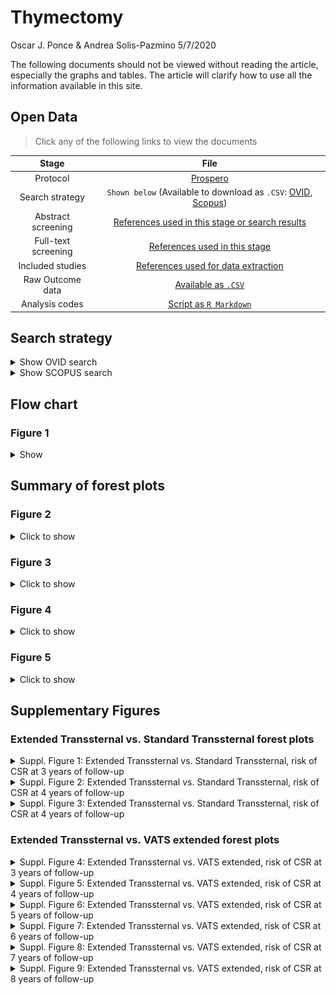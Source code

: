 Thymectomy
================
Oscar J. Ponce & Andrea Solis-Pazmino
5/7/2020

The following documents should not be viewed without reading the
article, especially the graphs and tables. The article will clarify how
to use all the information available in this site.

## Open Data

> Click any of the following links to view the documents

|        Stage        |                                                                                                                             File                                                                                                                              |
| :-----------------: | :-----------------------------------------------------------------------------------------------------------------------------------------------------------------------------------------------------------------------------------------------------------: |
|      Protocol       |                                                                                      [Prospero](https://www.crd.york.ac.uk/prospero/display_record.php?RecordID=166827)                                                                                       |
|   Search strategy   | `Shown below` (Available to download as `.CSV`: [OVID](https://github.com/ponceoscarj/Thymectomy/blob/master/1%20Search%20strategy/ovid_search.csv), [Scopus](https://github.com/ponceoscarj/Thymectomy/blob/master/1%20Search%20strategy/scopus_search.csv)) |
| Abstract screening  |                                                [References used in this stage or search results](https://github.com/ponceoscarj/Thymectomy/blob/master/Screening_results/articles_for_abstract_screening.txt)                                                 |
| Full-text screening |                                                         [References used in this stage](https://github.com/ponceoscarj/Thymectomy/blob/master/Screening_results/articles_for_fulltext_screening.txt)                                                          |
|  Included studies   |                                                             [References used for data extraction](https://github.com/ponceoscarj/Thymectomy/blob/master/Screening_results/included_articles.txt)                                                              |
|  Raw Outcome data   |                                                                           [Available as `.CSV`](https://github.com/ponceoscarj/Thymectomy/blob/master/Data/thymectomy_outcomes.csv)                                                                           |
|   Analysis codes    |                                                                            [Script as `R Markdown`](https://github.com/ponceoscarj/Thymectomy/blob/master/Thymectomy_results.Rmd)                                                                             |

## Search strategy

<details>

<summary>Show OVID search</summary>

<!--html_preserve-->

<style>html {
  font-family: -apple-system, BlinkMacSystemFont, 'Segoe UI', Roboto, Oxygen, Ubuntu, Cantarell, 'Helvetica Neue', 'Fira Sans', 'Droid Sans', Arial, sans-serif;
}

#khcxavskii .gt_table {
  display: table;
  border-collapse: collapse;
  margin-left: auto;
  margin-right: auto;
  color: #333333;
  font-size: 16px;
  font-weight: normal;
  font-style: normal;
  background-color: #FFFFFF;
  width: auto;
  border-top-style: solid;
  border-top-width: 2px;
  border-top-color: #A8A8A8;
  border-right-style: none;
  border-right-width: 2px;
  border-right-color: #D3D3D3;
  border-bottom-style: solid;
  border-bottom-width: 2px;
  border-bottom-color: #A8A8A8;
  border-left-style: none;
  border-left-width: 2px;
  border-left-color: #D3D3D3;
}

#khcxavskii .gt_heading {
  background-color: #FFFFFF;
  text-align: center;
  border-bottom-color: #FFFFFF;
  border-left-style: none;
  border-left-width: 1px;
  border-left-color: #D3D3D3;
  border-right-style: none;
  border-right-width: 1px;
  border-right-color: #D3D3D3;
}

#khcxavskii .gt_title {
  color: #333333;
  font-size: 125%;
  font-weight: initial;
  padding-top: 4px;
  padding-bottom: 4px;
  border-bottom-color: #FFFFFF;
  border-bottom-width: 0;
}

#khcxavskii .gt_subtitle {
  color: #333333;
  font-size: 85%;
  font-weight: initial;
  padding-top: 0;
  padding-bottom: 4px;
  border-top-color: #FFFFFF;
  border-top-width: 0;
}

#khcxavskii .gt_bottom_border {
  border-bottom-style: solid;
  border-bottom-width: 2px;
  border-bottom-color: #D3D3D3;
}

#khcxavskii .gt_col_headings {
  border-top-style: solid;
  border-top-width: 2px;
  border-top-color: #D3D3D3;
  border-bottom-style: solid;
  border-bottom-width: 2px;
  border-bottom-color: #D3D3D3;
  border-left-style: none;
  border-left-width: 1px;
  border-left-color: #D3D3D3;
  border-right-style: none;
  border-right-width: 1px;
  border-right-color: #D3D3D3;
}

#khcxavskii .gt_col_heading {
  color: #333333;
  background-color: #FFFFFF;
  font-size: 100%;
  font-weight: normal;
  text-transform: inherit;
  border-left-style: none;
  border-left-width: 1px;
  border-left-color: #D3D3D3;
  border-right-style: none;
  border-right-width: 1px;
  border-right-color: #D3D3D3;
  vertical-align: bottom;
  padding-top: 5px;
  padding-bottom: 6px;
  padding-left: 5px;
  padding-right: 5px;
  overflow-x: hidden;
}

#khcxavskii .gt_column_spanner_outer {
  color: #333333;
  background-color: #FFFFFF;
  font-size: 100%;
  font-weight: normal;
  text-transform: inherit;
  padding-top: 0;
  padding-bottom: 0;
  padding-left: 4px;
  padding-right: 4px;
}

#khcxavskii .gt_column_spanner_outer:first-child {
  padding-left: 0;
}

#khcxavskii .gt_column_spanner_outer:last-child {
  padding-right: 0;
}

#khcxavskii .gt_column_spanner {
  border-bottom-style: solid;
  border-bottom-width: 2px;
  border-bottom-color: #D3D3D3;
  vertical-align: bottom;
  padding-top: 5px;
  padding-bottom: 6px;
  overflow-x: hidden;
  display: inline-block;
  width: 100%;
}

#khcxavskii .gt_group_heading {
  padding: 8px;
  color: #333333;
  background-color: #FFFFFF;
  font-size: 100%;
  font-weight: initial;
  text-transform: inherit;
  border-top-style: solid;
  border-top-width: 2px;
  border-top-color: #D3D3D3;
  border-bottom-style: solid;
  border-bottom-width: 2px;
  border-bottom-color: #D3D3D3;
  border-left-style: none;
  border-left-width: 1px;
  border-left-color: #D3D3D3;
  border-right-style: none;
  border-right-width: 1px;
  border-right-color: #D3D3D3;
  vertical-align: middle;
}

#khcxavskii .gt_empty_group_heading {
  padding: 0.5px;
  color: #333333;
  background-color: #FFFFFF;
  font-size: 100%;
  font-weight: initial;
  border-top-style: solid;
  border-top-width: 2px;
  border-top-color: #D3D3D3;
  border-bottom-style: solid;
  border-bottom-width: 2px;
  border-bottom-color: #D3D3D3;
  vertical-align: middle;
}

#khcxavskii .gt_from_md > :first-child {
  margin-top: 0;
}

#khcxavskii .gt_from_md > :last-child {
  margin-bottom: 0;
}

#khcxavskii .gt_row {
  padding-top: 5px;
  padding-bottom: 5px;
  padding-left: 5px;
  padding-right: 5px;
  margin: 10px;
  border-top-style: solid;
  border-top-width: 1px;
  border-top-color: #D3D3D3;
  border-left-style: none;
  border-left-width: 1px;
  border-left-color: #D3D3D3;
  border-right-style: none;
  border-right-width: 1px;
  border-right-color: #D3D3D3;
  vertical-align: middle;
  overflow-x: hidden;
}

#khcxavskii .gt_stub {
  color: #333333;
  background-color: #FFFFFF;
  font-size: 100%;
  font-weight: initial;
  text-transform: inherit;
  border-right-style: solid;
  border-right-width: 2px;
  border-right-color: #D3D3D3;
  padding-left: 12px;
}

#khcxavskii .gt_summary_row {
  color: #333333;
  background-color: #FFFFFF;
  text-transform: inherit;
  padding-top: 8px;
  padding-bottom: 8px;
  padding-left: 5px;
  padding-right: 5px;
}

#khcxavskii .gt_first_summary_row {
  padding-top: 8px;
  padding-bottom: 8px;
  padding-left: 5px;
  padding-right: 5px;
  border-top-style: solid;
  border-top-width: 2px;
  border-top-color: #D3D3D3;
}

#khcxavskii .gt_grand_summary_row {
  color: #333333;
  background-color: #FFFFFF;
  text-transform: inherit;
  padding-top: 8px;
  padding-bottom: 8px;
  padding-left: 5px;
  padding-right: 5px;
}

#khcxavskii .gt_first_grand_summary_row {
  padding-top: 8px;
  padding-bottom: 8px;
  padding-left: 5px;
  padding-right: 5px;
  border-top-style: double;
  border-top-width: 6px;
  border-top-color: #D3D3D3;
}

#khcxavskii .gt_striped {
  background-color: rgba(128, 128, 128, 0.05);
}

#khcxavskii .gt_table_body {
  border-top-style: solid;
  border-top-width: 2px;
  border-top-color: #D3D3D3;
  border-bottom-style: solid;
  border-bottom-width: 2px;
  border-bottom-color: #D3D3D3;
}

#khcxavskii .gt_footnotes {
  color: #333333;
  background-color: #FFFFFF;
  border-bottom-style: none;
  border-bottom-width: 2px;
  border-bottom-color: #D3D3D3;
  border-left-style: none;
  border-left-width: 2px;
  border-left-color: #D3D3D3;
  border-right-style: none;
  border-right-width: 2px;
  border-right-color: #D3D3D3;
}

#khcxavskii .gt_footnote {
  margin: 0px;
  font-size: 90%;
  padding: 4px;
}

#khcxavskii .gt_sourcenotes {
  color: #333333;
  background-color: #FFFFFF;
  border-bottom-style: none;
  border-bottom-width: 2px;
  border-bottom-color: #D3D3D3;
  border-left-style: none;
  border-left-width: 2px;
  border-left-color: #D3D3D3;
  border-right-style: none;
  border-right-width: 2px;
  border-right-color: #D3D3D3;
}

#khcxavskii .gt_sourcenote {
  font-size: 90%;
  padding: 4px;
}

#khcxavskii .gt_left {
  text-align: left;
}

#khcxavskii .gt_center {
  text-align: center;
}

#khcxavskii .gt_right {
  text-align: right;
  font-variant-numeric: tabular-nums;
}

#khcxavskii .gt_font_normal {
  font-weight: normal;
}

#khcxavskii .gt_font_bold {
  font-weight: bold;
}

#khcxavskii .gt_font_italic {
  font-style: italic;
}

#khcxavskii .gt_super {
  font-size: 65%;
}

#khcxavskii .gt_footnote_marks {
  font-style: italic;
  font-size: 65%;
}
</style>

<div id="khcxavskii" style="overflow-x:auto;overflow-y:auto;width:auto;height:auto;">

<table class="gt_table">

<thead class="gt_header">

<tr>

<th colspan="2" class="gt_heading gt_title gt_font_normal" style>

<strong>Ovid Search</strong>

</th>

</tr>

<tr>

<th colspan="2" class="gt_heading gt_subtitle gt_font_normal gt_bottom_border" style>

Databases: EBM Reviews - Cochrane Central Register of Controlled Trials
April 2019, EBM Reviews - Cochrane Database of Systematic Reviews 2005
to May 2, 2019, Embase 1974 to 2019 May 03, Ovid MEDLINE(R) and Epub
Ahead of Print, In-Process & Other Non-Indexed Citations and Daily 1946
to May 03, 2019

</th>

</tr>

</thead>

<thead class="gt_col_headings">

<tr>

<th class="gt_col_heading gt_columns_bottom_border gt_left" rowspan="1" colspan="1">

<strong>Search <br> line</strong>

</th>

<th class="gt_col_heading gt_columns_bottom_border gt_left" rowspan="1" colspan="1">

<strong>Search <br> terms</strong>

</th>

</tr>

</thead>

<tbody class="gt_table_body">

<tr>

<td class="gt_row gt_left">

1

</td>

<td class="gt_row gt_left">

exp Myasthenia Gravis/

</td>

</tr>

<tr>

<td class="gt_row gt_left">

2

</td>

<td class="gt_row gt_left">

(“erb goldflam disease” or “myasthenia gravis”).ti,ab,hw,kw.

</td>

</tr>

<tr>

<td class="gt_row gt_left">

3

</td>

<td class="gt_row gt_left">

1 or 2

</td>

</tr>

<tr>

<td class="gt_row gt_left">

4

</td>

<td class="gt_row gt_left">

exp Thymectomy/

</td>

</tr>

<tr>

<td class="gt_row gt_left">

5

</td>

<td class="gt_row gt_left">

((thymus adj3 (extirpation\* or remov*)) or thymectom* or
thymectomia\*).ti,ab,hw,kw.

</td>

</tr>

<tr>

<td class="gt_row gt_left">

6

</td>

<td class="gt_row gt_left">

4 or 5

</td>

</tr>

<tr>

<td class="gt_row gt_left">

7

</td>

<td class="gt_row gt_left">

3 and 6

</td>

</tr>

<tr>

<td class="gt_row gt_left">

8

</td>

<td class="gt_row gt_left">

exp meta analysis/

</td>

</tr>

<tr>

<td class="gt_row gt_left">

9

</td>

<td class="gt_row gt_left">

exp Meta-Analysis as Topic/

</td>

</tr>

<tr>

<td class="gt_row gt_left">

10

</td>

<td class="gt_row gt_left">

exp “systematic review”/

</td>

</tr>

<tr>

<td class="gt_row gt_left">

11

</td>

<td class="gt_row gt_left">

exp controlled study/

</td>

</tr>

<tr>

<td class="gt_row gt_left">

12

</td>

<td class="gt_row gt_left">

exp Randomized Controlled Trial/

</td>

</tr>

<tr>

<td class="gt_row gt_left">

13

</td>

<td class="gt_row gt_left">

exp triple blind procedure/

</td>

</tr>

<tr>

<td class="gt_row gt_left">

14

</td>

<td class="gt_row gt_left">

exp Double-Blind Method/

</td>

</tr>

<tr>

<td class="gt_row gt_left">

15

</td>

<td class="gt_row gt_left">

exp Single-Blind Method/

</td>

</tr>

<tr>

<td class="gt_row gt_left">

16

</td>

<td class="gt_row gt_left">

exp latin square design/

</td>

</tr>

<tr>

<td class="gt_row gt_left">

17

</td>

<td class="gt_row gt_left">

exp Placebos/

</td>

</tr>

<tr>

<td class="gt_row gt_left">

18

</td>

<td class="gt_row gt_left">

exp Placebo Effect/

</td>

</tr>

<tr>

<td class="gt_row gt_left">

19

</td>

<td class="gt_row gt_left">

exp comparative study/

</td>

</tr>

<tr>

<td class="gt_row gt_left">

20

</td>

<td class="gt_row gt_left">

exp intervention studies/

</td>

</tr>

<tr>

<td class="gt_row gt_left">

21

</td>

<td class="gt_row gt_left">

exp Cross-Sectional Studies/

</td>

</tr>

<tr>

<td class="gt_row gt_left">

22

</td>

<td class="gt_row gt_left">

exp Cohort Studies/

</td>

</tr>

<tr>

<td class="gt_row gt_left">

23

</td>

<td class="gt_row gt_left">

exp longitudinal study/

</td>

</tr>

<tr>

<td class="gt_row gt_left">

24

</td>

<td class="gt_row gt_left">

exp retrospective study/

</td>

</tr>

<tr>

<td class="gt_row gt_left">

25

</td>

<td class="gt_row gt_left">

exp prospective study/

</td>

</tr>

<tr>

<td class="gt_row gt_left">

26

</td>

<td class="gt_row gt_left">

exp observational study/

</td>

</tr>

<tr>

<td class="gt_row gt_left">

27

</td>

<td class="gt_row gt_left">

exp clinical trial/

</td>

</tr>

<tr>

<td class="gt_row gt_left">

28

</td>

<td class="gt_row gt_left">

clinical study/

</td>

</tr>

<tr>

<td class="gt_row gt_left">

29

</td>

<td class="gt_row gt_left">

exp Evaluation Studies/

</td>

</tr>

<tr>

<td class="gt_row gt_left">

30

</td>

<td class="gt_row gt_left">

exp Evaluation Studies as Topic/

</td>

</tr>

<tr>

<td class="gt_row gt_left">

31

</td>

<td class="gt_row gt_left">

exp experimental study/

</td>

</tr>

<tr>

<td class="gt_row gt_left">

32

</td>

<td class="gt_row gt_left">

exp quasi experimental study/

</td>

</tr>

<tr>

<td class="gt_row gt_left">

33

</td>

<td class="gt_row gt_left">

exp case-control studies/

</td>

</tr>

<tr>

<td class="gt_row gt_left">

34

</td>

<td class="gt_row gt_left">

exp confidence interval/

</td>

</tr>

<tr>

<td class="gt_row gt_left">

35

</td>

<td class="gt_row gt_left">

exp regression analysis/

</td>

</tr>

<tr>

<td class="gt_row gt_left">

36

</td>

<td class="gt_row gt_left">

exp proportional hazards model/

</td>

</tr>

<tr>

<td class="gt_row gt_left">

37

</td>

<td class="gt_row gt_left">

exp multivariate analysis/

</td>

</tr>

<tr>

<td class="gt_row gt_left">

38

</td>

<td class="gt_row gt_left">

exp follow up studies/

</td>

</tr>

<tr>

<td class="gt_row gt_left">

39

</td>

<td class="gt_row gt_left">

((meta adj analys*) or metaanalys* or (systematic\* adj3 review*) or
(control* adj3 study) or (control\* adj3 trial) or (randomized adj3
study) or (randomized adj3 trial) or (randomised adj3 study) or
(randomised adj3 trial) or “pragmatic clinical trial” or (random\* adj1
allocat*) or (doubl* adj blind*) or (doubl* adj mask*) or (singl* adj
blind*) or (singl* adj mask*) or (tripl* adj blind*) or (tripl* adj
mask*) or (trebl* adj blind*) or (trebl* adj mask*) or “latin square” or
placebo* or nocebo\* or multivariate or “comparative study” or
“comparative survey” or “comparative analysis” or (intervention\* adj2
study) or (intervention\* adj2 trial) or “cross-sectional study” or
“cross-sectional analysis” or “cross-sectional survey” or
“cross-sectional design” or “prevalence study” or “prevalence
analysis” or “prevalence survey” or “disease frequency study” or
“disease frequency analysis” or “disease frequency survey” or cohort\*
or “longitudinal study” or “longitudinal survey” or “longitudinal
analysis” or “longitudinal evaluation” or longitudinal\* or
((retrospective or “ex post facto”) adj3 (study or survey or analysis or
design)) or retrospectiv\* or “prospective study” or “prospective
survey” or “prospective analysis” or prospectiv\* or ((“follow-up” or
followup) adj (stud\* or survey or analysis)) or ((observation or
observational) adj (study or survey or analysis)) or “case study” or
“case series” or “clinical series” or “case studies” or “clinical
study” or “clinical trial” or ((“phase 0” or “phase 1” or “phase I” or
“phase 2” or “phase II” or “phase 3” or “phase III” or “phase 4” or
“phase IV”) adj5 (trial or study)) or “evaluation study” or
“evaluation survey” or “evaluation analysis” or “experimental study”
or “experimental analysis” or “quasi experimental study” or “quasi
experimental analysis” or “quasiexperimental study” or
“quasiexperimental analysis” or ((correlation\* adj2 study) or
(correlation\* adj2 analys*)) or “case control study” or “case base
study” or “case referrent study” or “case referent study” or “case
referent study” or “case compeer study” or “case comparison study” or
“matched case control” or “multicenter study” or “multi-center study”
or “odds ratio” or “confidence interval” or “regression analysis” or
“least square” or “least squares” or (hazard* adj (model\* or analys\*
or regression or ratio or ratios)) or “Cox model” or “Cox multivariate
analyses” or “Cox multivariate analysis” or “Cox regression” or “Cox
survival analyses” or “Cox survival analysis” or “Cox survival model” or
“change analysis” or ((study or trial or random\* or control*) and
compar*)).mp,pt.

</td>

</tr>

<tr>

<td class="gt_row gt_left">

40

</td>

<td class="gt_row gt_left">

or/8-39

</td>

</tr>

<tr>

<td class="gt_row gt_left">

41

</td>

<td class="gt_row gt_left">

7 and 40

</td>

</tr>

<tr>

<td class="gt_row gt_left">

42

</td>

<td class="gt_row gt_left">

limit 41 to (“all adult (19 plus years)” or “young adult (19 to 24
years)” or “adult (19 to 44 years)” or “young adult and adult (19-24 and
19-44)” or “middle age (45 to 64 years)” or “middle aged (45 plus
years)” or “all aged (65 and over)” or “aged (80 and over)”) \[Limit
not valid in CCTR,CDSR,Embase; records were retained\]

</td>

</tr>

<tr>

<td class="gt_row gt_left">

43

</td>

<td class="gt_row gt_left">

limit 42 to (adult \<18 to 64 years\> or aged \<65+ years\>) \[Limit not
valid in CCTR,CDSR,Ovid MEDLINE(R),Ovid MEDLINE(R) Daily Update,Ovid
MEDLINE(R) In-Process,Ovid MEDLINE(R) Publisher; records were retained\]

</td>

</tr>

<tr>

<td class="gt_row gt_left">

44

</td>

<td class="gt_row gt_left">

limit 41 to (“all infant (birth to 23 months)” or “all child (0 to 18
years)” or “newborn infant (birth to 1 month)” or “infant (1 to 23
months)” or “preschool child (2 to 5 years)” or “child (6 to 12 years)”
or “adolescent (13 to 18 years)”) \[Limit not valid in CCTR,CDSR,Embase;
records were retained\]

</td>

</tr>

<tr>

<td class="gt_row gt_left">

45

</td>

<td class="gt_row gt_left">

limit 44 to (embryo or infant or child or preschool child \<1 to 6
years\> or school child \<7 to 12 years\> or adolescent \<13 to 17
years\>) \[Limit not valid in CCTR,CDSR,Ovid MEDLINE(R),Ovid MEDLINE(R)
Daily Update,Ovid MEDLINE(R) In-Process,Ovid MEDLINE(R) Publisher;
records were retained\]

</td>

</tr>

<tr>

<td class="gt_row gt_left">

46

</td>

<td class="gt_row gt_left">

45 not 43

</td>

</tr>

<tr>

<td class="gt_row gt_left">

47

</td>

<td class="gt_row gt_left">

41 not 46

</td>

</tr>

<tr>

<td class="gt_row gt_left">

48

</td>

<td class="gt_row gt_left">

limit 47 to (editorial or erratum or note or addresses or autobiography
or bibliography or biography or blogs or comment or dictionary or
directory or interactive tutorial or interview or lectures or legal
cases or legislation or news or newspaper article or overall or patient
education handout or periodical index or portraits or published erratum
or video-audio media or webcasts) \[Limit not valid in
CCTR,CDSR,Embase,Ovid MEDLINE(R),Ovid MEDLINE(R) Daily Update,Ovid
MEDLINE(R) In-Process,Ovid MEDLINE(R) Publisher; records were retained\]

</td>

</tr>

<tr>

<td class="gt_row gt_left">

49

</td>

<td class="gt_row gt_left">

from 48 keep 1-2

</td>

</tr>

<tr>

<td class="gt_row gt_left">

50

</td>

<td class="gt_row gt_left">

(47 not 48) or 49

</td>

</tr>

<tr>

<td class="gt_row gt_left">

51

</td>

<td class="gt_row gt_left">

remove duplicates from 50

</td>

</tr>

</tbody>

</table>

</div>

<!--/html_preserve-->

</details>

<details>

<summary>Show SCOPUS search</summary>

<!--html_preserve-->

<style>html {
  font-family: -apple-system, BlinkMacSystemFont, 'Segoe UI', Roboto, Oxygen, Ubuntu, Cantarell, 'Helvetica Neue', 'Fira Sans', 'Droid Sans', Arial, sans-serif;
}

#bxuswqrwod .gt_table {
  display: table;
  border-collapse: collapse;
  margin-left: auto;
  margin-right: auto;
  color: #333333;
  font-size: small;
  font-weight: normal;
  font-style: normal;
  background-color: #FFFFFF;
  width: auto;
  border-top-style: solid;
  border-top-width: 2px;
  border-top-color: #A8A8A8;
  border-right-style: none;
  border-right-width: 2px;
  border-right-color: #D3D3D3;
  border-bottom-style: solid;
  border-bottom-width: 2px;
  border-bottom-color: #A8A8A8;
  border-left-style: none;
  border-left-width: 2px;
  border-left-color: #D3D3D3;
}

#bxuswqrwod .gt_heading {
  background-color: #FFFFFF;
  text-align: center;
  border-bottom-color: #FFFFFF;
  border-left-style: none;
  border-left-width: 1px;
  border-left-color: #D3D3D3;
  border-right-style: none;
  border-right-width: 1px;
  border-right-color: #D3D3D3;
}

#bxuswqrwod .gt_title {
  color: #333333;
  font-size: 125%;
  font-weight: initial;
  padding-top: 4px;
  padding-bottom: 4px;
  border-bottom-color: #FFFFFF;
  border-bottom-width: 0;
}

#bxuswqrwod .gt_subtitle {
  color: #333333;
  font-size: 85%;
  font-weight: initial;
  padding-top: 0;
  padding-bottom: 4px;
  border-top-color: #FFFFFF;
  border-top-width: 0;
}

#bxuswqrwod .gt_bottom_border {
  border-bottom-style: solid;
  border-bottom-width: 2px;
  border-bottom-color: #D3D3D3;
}

#bxuswqrwod .gt_col_headings {
  border-top-style: solid;
  border-top-width: 0.5px;
  border-top-color: #D3D3D3;
  border-bottom-style: solid;
  border-bottom-width: 0.5px;
  border-bottom-color: #D3D3D3;
  border-left-style: none;
  border-left-width: 1px;
  border-left-color: #D3D3D3;
  border-right-style: none;
  border-right-width: 1px;
  border-right-color: #D3D3D3;
}

#bxuswqrwod .gt_col_heading {
  color: #333333;
  background-color: #FFFFFF;
  font-size: 100%;
  font-weight: normal;
  text-transform: inherit;
  border-left-style: none;
  border-left-width: 1px;
  border-left-color: #D3D3D3;
  border-right-style: none;
  border-right-width: 1px;
  border-right-color: #D3D3D3;
  vertical-align: bottom;
  padding-top: 5px;
  padding-bottom: 6px;
  padding-left: 5px;
  padding-right: 5px;
  overflow-x: hidden;
}

#bxuswqrwod .gt_column_spanner_outer {
  color: #333333;
  background-color: #FFFFFF;
  font-size: 100%;
  font-weight: normal;
  text-transform: inherit;
  padding-top: 0;
  padding-bottom: 0;
  padding-left: 4px;
  padding-right: 4px;
}

#bxuswqrwod .gt_column_spanner_outer:first-child {
  padding-left: 0;
}

#bxuswqrwod .gt_column_spanner_outer:last-child {
  padding-right: 0;
}

#bxuswqrwod .gt_column_spanner {
  border-bottom-style: solid;
  border-bottom-width: 0.5px;
  border-bottom-color: #D3D3D3;
  vertical-align: bottom;
  padding-top: 5px;
  padding-bottom: 6px;
  overflow-x: hidden;
  display: inline-block;
  width: 100%;
}

#bxuswqrwod .gt_group_heading {
  padding: 8px;
  color: #333333;
  background-color: #FFFFFF;
  font-size: 100%;
  font-weight: initial;
  text-transform: inherit;
  border-top-style: solid;
  border-top-width: 2px;
  border-top-color: #D3D3D3;
  border-bottom-style: solid;
  border-bottom-width: 2px;
  border-bottom-color: #D3D3D3;
  border-left-style: none;
  border-left-width: 1px;
  border-left-color: #D3D3D3;
  border-right-style: none;
  border-right-width: 1px;
  border-right-color: #D3D3D3;
  vertical-align: middle;
}

#bxuswqrwod .gt_empty_group_heading {
  padding: 0.5px;
  color: #333333;
  background-color: #FFFFFF;
  font-size: 100%;
  font-weight: initial;
  border-top-style: solid;
  border-top-width: 2px;
  border-top-color: #D3D3D3;
  border-bottom-style: solid;
  border-bottom-width: 2px;
  border-bottom-color: #D3D3D3;
  vertical-align: middle;
}

#bxuswqrwod .gt_from_md > :first-child {
  margin-top: 0;
}

#bxuswqrwod .gt_from_md > :last-child {
  margin-bottom: 0;
}

#bxuswqrwod .gt_row {
  padding-top: 5px;
  padding-bottom: 5px;
  padding-left: 5px;
  padding-right: 5px;
  margin: 10px;
  border-top-style: solid;
  border-top-width: 1px;
  border-top-color: #D3D3D3;
  border-left-style: none;
  border-left-width: 1px;
  border-left-color: #D3D3D3;
  border-right-style: none;
  border-right-width: 1px;
  border-right-color: #D3D3D3;
  vertical-align: middle;
  overflow-x: hidden;
}

#bxuswqrwod .gt_stub {
  color: #333333;
  background-color: #FFFFFF;
  font-size: 100%;
  font-weight: initial;
  text-transform: inherit;
  border-right-style: solid;
  border-right-width: 2px;
  border-right-color: #D3D3D3;
  padding-left: 12px;
}

#bxuswqrwod .gt_summary_row {
  color: #333333;
  background-color: #FFFFFF;
  text-transform: inherit;
  padding-top: 8px;
  padding-bottom: 8px;
  padding-left: 5px;
  padding-right: 5px;
}

#bxuswqrwod .gt_first_summary_row {
  padding-top: 8px;
  padding-bottom: 8px;
  padding-left: 5px;
  padding-right: 5px;
  border-top-style: solid;
  border-top-width: 2px;
  border-top-color: #D3D3D3;
}

#bxuswqrwod .gt_grand_summary_row {
  color: #333333;
  background-color: #FFFFFF;
  text-transform: inherit;
  padding-top: 8px;
  padding-bottom: 8px;
  padding-left: 5px;
  padding-right: 5px;
}

#bxuswqrwod .gt_first_grand_summary_row {
  padding-top: 8px;
  padding-bottom: 8px;
  padding-left: 5px;
  padding-right: 5px;
  border-top-style: double;
  border-top-width: 6px;
  border-top-color: #D3D3D3;
}

#bxuswqrwod .gt_striped {
  background-color: rgba(128, 128, 128, 0.05);
}

#bxuswqrwod .gt_table_body {
  border-top-style: solid;
  border-top-width: 2px;
  border-top-color: #D3D3D3;
  border-bottom-style: solid;
  border-bottom-width: 2px;
  border-bottom-color: #D3D3D3;
}

#bxuswqrwod .gt_footnotes {
  color: #333333;
  background-color: #FFFFFF;
  border-bottom-style: none;
  border-bottom-width: 2px;
  border-bottom-color: #D3D3D3;
  border-left-style: none;
  border-left-width: 2px;
  border-left-color: #D3D3D3;
  border-right-style: none;
  border-right-width: 2px;
  border-right-color: #D3D3D3;
}

#bxuswqrwod .gt_footnote {
  margin: 0px;
  font-size: 90%;
  padding: 4px;
}

#bxuswqrwod .gt_sourcenotes {
  color: #333333;
  background-color: #FFFFFF;
  border-bottom-style: none;
  border-bottom-width: 2px;
  border-bottom-color: #D3D3D3;
  border-left-style: none;
  border-left-width: 2px;
  border-left-color: #D3D3D3;
  border-right-style: none;
  border-right-width: 2px;
  border-right-color: #D3D3D3;
}

#bxuswqrwod .gt_sourcenote {
  font-size: 90%;
  padding: 4px;
}

#bxuswqrwod .gt_left {
  text-align: left;
}

#bxuswqrwod .gt_center {
  text-align: center;
}

#bxuswqrwod .gt_right {
  text-align: right;
  font-variant-numeric: tabular-nums;
}

#bxuswqrwod .gt_font_normal {
  font-weight: normal;
}

#bxuswqrwod .gt_font_bold {
  font-weight: bold;
}

#bxuswqrwod .gt_font_italic {
  font-style: italic;
}

#bxuswqrwod .gt_super {
  font-size: 65%;
}

#bxuswqrwod .gt_footnote_marks {
  font-style: italic;
  font-size: 65%;
}
</style>

<div id="bxuswqrwod" style="overflow-x:auto;overflow-y:auto;width:auto;height:auto;">

<table class="gt_table">

<thead class="gt_header">

<tr>

<th colspan="2" class="gt_heading gt_title gt_font_normal" style>

<strong>Scopus Search</strong>

</th>

</tr>

<tr>

<th colspan="2" class="gt_heading gt_subtitle gt_font_normal gt_bottom_border" style>

</th>

</tr>

</thead>

<thead class="gt_col_headings">

<tr>

<th class="gt_col_heading gt_columns_bottom_border gt_left" rowspan="1" colspan="1">

<strong>Search <br> line</strong>

</th>

<th class="gt_col_heading gt_columns_bottom_border gt_left" rowspan="1" colspan="1">

<strong>Search <br> terms</strong>

</th>

</tr>

</thead>

<tbody class="gt_table_body">

<tr>

<td class="gt_row gt_left">

1

</td>

<td class="gt_row gt_left">

TITLE-ABS-KEY(“erb goldflam disease” OR “myasthenia gravis”)

</td>

</tr>

<tr>

<td class="gt_row gt_left">

2

</td>

<td class="gt_row gt_left">

TITLE-ABS-KEY((thymus W/3 (extirpation\* or remov*)) OR thymectom* OR
thymectomia\*)

</td>

</tr>

<tr>

<td class="gt_row gt_left">

3

</td>

<td class="gt_row gt_left">

TITLE-ABS-KEY((meta W/1 analys*) OR metaanalys* OR (systematic\* W/3
review*) OR (control* W/3 study) OR (control\* W/3 trial) OR (randomized
W/3 study) OR (randomized W/3 trial) OR (randomised W/3 study) OR
(randomised W/3 trial) OR “pragmatic clinical trial” OR (random\* W/1
allocat*) OR (doubl* W/1 blind*) OR (doubl* W/1 mask*) OR (singl* W/1
blind*) OR (singl* W/1 mask*) OR (tripl* W/1 blind*) OR (tripl* W/1
mask*) OR (trebl* W/1 blind*) OR (trebl* W/1 mask*) OR “latin square” OR
placebo* OR nocebo\* OR multivariate OR “comparative study” OR
“comparative survey” OR “comparative analysis” OR (intervention\* W/2
study) OR (intervention\* W/2 trial) OR “cross-sectional study” OR
“cross-sectional analysis” OR “cross-sectional survey” OR
“cross-sectional design” OR “prevalence study” OR “prevalence
analysis” OR “prevalence survey” OR “disease frequency study” OR
“disease frequency analysis” OR “disease frequency survey” OR cohort\*
OR “longitudinal study” OR “longitudinal survey” OR “longitudinal
analysis” OR “longitudinal evaluation” OR longitudinal\* OR
((retrospective OR “ex post facto”) W/3 (study OR survey OR analysis OR
design)) OR retrospectiv\* OR “prospective study” OR “prospective
survey” OR “prospective analysis” OR prospectiv\* OR ((“follow-up” or
followup) W/1 (stud\* or survey or analysis)) OR ((observation or
observational) W/1 (study or survey or analysis)) OR “case study” OR
“case series” OR “clinical series” OR “case studies” OR “clinical
study” OR “clinical trial” OR ((“phase 0” or “phase 1” or “phase I” or
“phase 2” or “phase II” or “phase 3” or “phase III” or “phase 4” or
“phase IV”) W/5 (trial or study)) OR “evaluation study” OR “evaluation
survey” OR “evaluation analysis” OR “experimental study” OR
“experimental analysis” OR “quasi experimental study” OR “quasi
experimental analysis” OR “quasiexperimental study” OR
“quasiexperimental analysis” OR ((correlation\* W/2 study) OR
(correlation\* W/2 analys*)) OR “case control study” OR “case base
study” OR “case referrent study” OR “case referent study” OR “case
referent study” OR “case compeer study” OR “case comparison study” OR
“matched case control” OR “multicenter study” OR “multi-center study”
OR “odds ratio” OR “confidence interval” OR “regression analysis” OR
“least square” OR “least squares” OR (hazard* W/1 (model\* OR analys\*
OR regression or ratio or ratios)) OR “Cox model” OR “Cox multivariate
analyses” OR “Cox multivariate analysis” OR “Cox regression” OR “Cox
survival analyses” OR “Cox survival analysis” OR “Cox survival model” OR
“change analysis” OR ((study OR trial OR random\* OR control*) AND
compar*))

</td>

</tr>

<tr>

<td class="gt_row gt_left">

4

</td>

<td class="gt_row gt_left">

1 and 2 and 3

</td>

</tr>

<tr>

<td class="gt_row gt_left">

5

</td>

<td class="gt_row gt_left">

TITLE-ABS-KEY(newborn\* or neonat\* or infant\* or toddler\* or child\*
or adolescent\* or paediatric\* or pediatric\* or girl or girls or boy
or boys or teen or teens or teenager\* or preschooler\* or
“pre-schooler*" or preteen or preteens or "pre-teen" or "pre-teens" or
youth or youths) AND NOT TITLE-ABS-KEY(adult or adults or "middle age"
or "middle aged" OR elderly OR geriatric* OR”old people" OR “old
person*" OR "older people" OR "older person*” OR “very old”)

</td>

</tr>

<tr>

<td class="gt_row gt_left">

6

</td>

<td class="gt_row gt_left">

4 and not 5

</td>

</tr>

<tr>

<td class="gt_row gt_left">

7

</td>

<td class="gt_row gt_left">

DOCTYPE(ed) OR DOCTYPE(bk) OR DOCTYPE(er) OR DOCTYPE(no) OR DOCTYPE(sh)

</td>

</tr>

<tr>

<td class="gt_row gt_left">

8

</td>

<td class="gt_row gt_left">

6 and not 7

</td>

</tr>

<tr>

<td class="gt_row gt_left">

9

</td>

<td class="gt_row gt_left">

INDEX(embase) OR INDEX(medline) OR PMID(0\* OR 1\* OR 2\* OR 3\* OR 4\*
OR 5\* OR 6\* OR 7\* OR 8\* OR 9\*)

</td>

</tr>

<tr>

<td class="gt_row gt_left">

10

</td>

<td class="gt_row gt_left">

8 and not 9

</td>

</tr>

</tbody>

</table>

</div>

<!--/html_preserve-->

</details>

## Flow chart

### Figure 1

<details>

<summary>Show</summary>

![flowchart](Flowchart/flowchart.png)

</details>

## Summary of forest plots

### Figure 2

<details>

<summary>Click to show</summary>

*Risk of achieving Complete Stable Remission in patients with myasthenia
gravis who underwent* ***Extended transsternal thymectomy*** *vs.*
***Transsternal thymectomy*** *at different follow-ups*

![](Thymectomy_results_files/figure-gfm/unnamed-chunk-1-1.svg)<!-- -->

> To generate this forest plot, we used information from Supplementary
> Figures 1 to 3.

</details>

### Figure 3

<details>

<summary>Click to show</summary>

*Risk of achieving Complete Stable Remission in patients with myasthenia
gravis who underwent* ***Transsternal Thymectomy*** *vs.* ***Minimally
Invasive Thymectomy*** *at different follow-ups*
![](Thymectomy_results_files/figure-gfm/unnamed-chunk-2-1.svg)<!-- -->

> To generate this forest plot, we used information from Supplementary
> Figures 4 to 9.

</details>

### Figure 4

<details>

<summary>Click to show</summary>

*Risk of achieving Complete Stable Remission in patients with myasthenia
gravis who underwent* ***different types of minimally invasive
thymectomy*** *at different follow-ups*

![](Thymectomy_results_files/figure-gfm/unnamed-chunk-3-1.svg)<!-- -->

</details>

### Figure 5

<details>

<summary>Click to show</summary>

*Risk of achieving Complete Stable Remission in patients with myasthenia
gravis who underwent* ***VATS extended unilateral*** *vs. those who
underwent* ***VATS extended bilateral*** *thymectomy at different
follow-ups*

![](Thymectomy_results_files/figure-gfm/unnamed-chunk-4-1.svg)<!-- -->

</details>

## Supplementary Figures

### Extended Transsternal vs. Standard Transsternal forest plots

<details>

<summary> Suppl. Figure 1: Extended Transsternal vs. Standard
Transsternal, risk of CSR at 3 years of follow-up </summary>

<p>

![](Thymectomy_results_files/figure-gfm/forestplotma40-1.svg)<!-- -->

</p>

</details>

<details>

<summary> Suppl. Figure 2: Extended Transsternal vs. Standard
Transsternal, risk of CSR at 4 years of follow-up </summary>

<p>

![](Thymectomy_results_files/figure-gfm/forestplotma41-1.svg)<!-- -->

</p>

</details>

<details>

<summary> Suppl. Figure 3: Extended Transsternal vs. Standard
Transsternal, risk of CSR at 4 years of follow-up </summary>

<p>

![](Thymectomy_results_files/figure-gfm/forestplotma42-1.svg)<!-- -->

</p>

</details>

### Extended Transsternal vs. VATS extended forest plots

<details>

<summary> Suppl. Figure 4: Extended Transsternal vs. VATS extended, risk
of CSR at 3 years of follow-up </summary>

<p>

![](Thymectomy_results_files/figure-gfm/forestplotma43-1.svg)<!-- -->

</p>

</details>

<details>

<summary> Suppl. Figure 5: Extended Transsternal vs. VATS extended, risk
of CSR at 4 years of follow-up </summary>

<p>

![](Thymectomy_results_files/figure-gfm/forestplotma44-1.svg)<!-- -->

</p>

</details>

<details>

<summary> Suppl. Figure 6: Extended Transsternal vs. VATS extended, risk
of CSR at 5 years of follow-up </summary>

<p>

![](Thymectomy_results_files/figure-gfm/forestplotma45-1.svg)<!-- -->

</p>

</details>

<details>

<summary> Suppl. Figure 7: Extended Transsternal vs. VATS extended, risk
of CSR at 6 years of follow-up </summary>

<p>

![](Thymectomy_results_files/figure-gfm/forestplotma46-1.svg)<!-- -->

</p>

</details>

<details>

<summary> Suppl. Figure 8: Extended Transsternal vs. VATS extended, risk
of CSR at 7 years of follow-up </summary>

<p>

![](Thymectomy_results_files/figure-gfm/forestplotma47-1.svg)<!-- -->

</p>

</details>

<details>

<summary> Suppl. Figure 9: Extended Transsternal vs. VATS extended, risk
of CSR at 8 years of follow-up </summary>

<p>

![](Thymectomy_results_files/figure-gfm/forestplotma48-1.svg)<!-- -->

</p>

</details>
